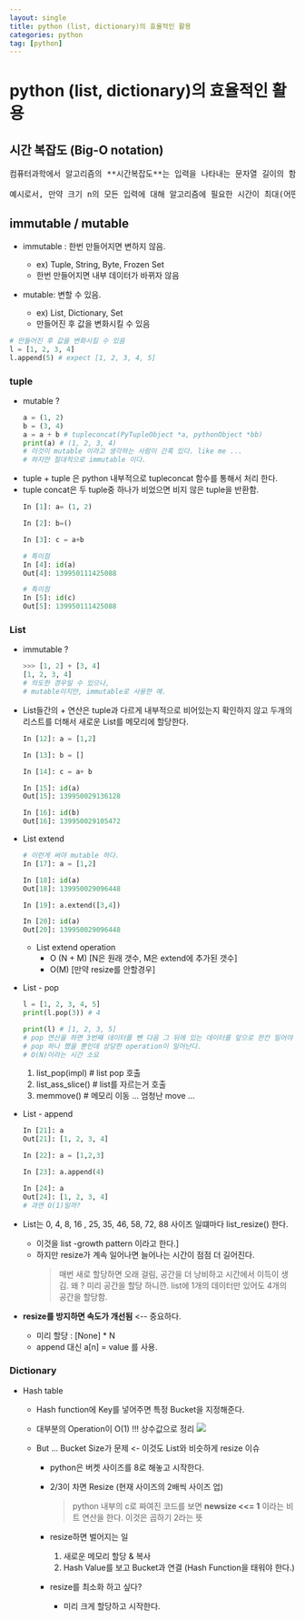 ```yaml
---
layout: single
title: python (list, dictionary)의 효율적인 활용
categories: python
tag: [python]
---
```


# python (list, dictionary)의 효율적인 활용

## 시간 복잡도 (Big-O notation)
<pre>
컴퓨터과학에서 알고리즘의 **시간복잡도**는 입력을 나타내는 문자열 길이의 함수로서 작동하는 알고리즘을 취해 시간을 정량화 하는 것이다. 알고리즘의 시간복잡도는 주로 빅-오 표기법을 사용하여 나타내며, 이 빅-오 표기법은 계수와 낮은 차수의 항을 제외시키는 방법이다. 이런 방식으로 표현할 때, (예를 들면, 입력크기를 무한대로 입력하여) 시간복잡도를 점근적으로 묘사한다고 말한다.

예시로서, 만약 크기 n의 모든 입력에 대해 알고리즘에 필요한 시간이 최대(어떤 n zero 보다 크지 않은 모든 n에 대하여) 5n세제곱 + 3n의 식을 가진다면, 이 알고리즘의 점근적 시간 복잡도는 O(n세제곱)이라고 할 수 있다.
</pre>

## immutable / mutable

* immutable : 한번 만들어지면 변하지 않음.
  * ex) Tuple, String, Byte, Frozen Set
  * 한번 만들어지면 내부 데이터가 바뀌자 않음

* mutable: 변할 수 있음.
  * ex) List, Dictionary, Set
  * 만들어진 후 값을 변화시킬 수 있음
```python
# 만들어진 후 값을 변화시킬 수 있음
l = [1, 2, 3, 4]
l.append(5) # expect [1, 2, 3, 4, 5]
```
### tuple
* mutable ?
  ```python
  a = (1, 2)
  b = (3, 4)
  a = a + b # tupleconcat(PyTupleObject *a, pythonObject *bb)
  print(a) # (1, 2, 3, 4)
  # 이것이 mutable 이라고 생각하는 사람이 간혹 있다. like me ...
  # 하지만 절대적으로 immutable 이다.
  ```
* tuple + tuple 은 python 내부적으로 tupleconcat 함수를 통해서 처리 한다.
* tuple concat은 두 tuple중 하나가 비었으면 비지 않은 tuple을 반환함.
    ```python
    In [1]: a= (1, 2)

    In [2]: b=()

    In [3]: c = a+b

    # 특이점
    In [4]: id(a)
    Out[4]: 139950111425088

    # 특이점
    In [5]: id(c)
    Out[5]: 139950111425088
    ```
### List
* immutable ?
    ```python
    >>> [1, 2] + [3, 4]
    [1, 2, 3, 4]
    # 의도한 경우일 수 있으나,
    # mutable이지만, immutable로 사용한 예.
    ```
* List들간의 + 연산은 tuple과 다르게 내부적으로 비어있는지 확인하지 않고 두개의 리스트를 더해서 새로운 List를 메모리에 할당한다.
    ```python
    In [12]: a = [1,2]

    In [13]: b = []

    In [14]: c = a+ b

    In [15]: id(a)
    Out[15]: 139950029136128

    In [16]: id(b)
    Out[16]: 139950029105472
    ```
* List extend
    ```python
    # 이런게 써야 mutable 하다.
    In [17]: a = [1,2]

    In [18]: id(a)
    Out[18]: 139950029096448

    In [19]: a.extend([3,4])

    In [20]: id(a)
    Out[20]: 139950029096448
    ```
    * List extend operation
      * O (N + M) [N은 원래 갯수, M은 extend에 추가된 갯수]
      * O(M) [만약 resize를 안할경우]
* List - pop
    ```python
    l = [1, 2, 3, 4, 5]
    print(l.pop(3)) # 4
    
    print(l) # [1, 2, 3, 5]
    # pop 연산을 하면 3번째 데이터를 뺀 다음 그 뒤에 있는 데이터를 앞으로 한칸 밀어야 한다.
    # pop 하나 했을 뿐인데 상당한 operation이 일어난다.
    # O(N)이라는 시간 소요

    ```
    1. list_pop(impl) # list pop 호출
    2. list_ass_slice() # list를 자르는거 호출
    3. memmove() # 메모리 이동 ... 엄청난 move ...

* List - append
    ```python
    In [21]: a
    Out[21]: [1, 2, 3, 4]

    In [22]: a = [1,2,3]

    In [23]: a.append(4)

    In [24]: a
    Out[24]: [1, 2, 3, 4]
    # 과연 O(1)일까?
    ```
* List는 0, 4, 8, 16 , 25, 35, 46, 58, 72, 88 사이즈 일떄마다 list_resize() 한다.
  * 이것을 list -growth pattern 이라고 한다.]
  * 하지만 resize가 계속 일어나면 늘어나는 시간이 점점 더 길어진다.
    > 매번 새로 할당하면 오래 걸림, 공간을 더 낭비하고 시간에서 이득이 생김.
    > 왜 ? 미리 공간을 할당 하니깐.
    > list에 1개의 데이터만 있어도 4개의 공간을 할당함.
* **resize를 방지하면 속도가 개선됨** <-- 중요하다.
    * 미리 할당 : [None] * N
    * append 대신 a[n] = value 를 사용.

### Dictionary
* Hash table
  * Hash function에 Key를 넣어주면 특정 Bucket을 지정해준다.
  * 대부분의 Operation이 O(1) !!! 상수값으로 정리
![](https://www.vladimircicovic.com/content/images/20200502181417-hash_function.jpg)

  * But ... Bucket Size가 문제 <- 이것도 List와 비슷하게 resize 이슈
    * python은 버켓 사이즈를 8로 해놓고 시작한다.
    * 2/3이 차면 Resize (현재 사이즈의 2배씩 사이즈 업)
        >python 내부의 c로 짜여진 코드를 보면  **newsize <<= 1** 이라는 비트 연산을 한다. 이것은 곱하기 2라는 뜻

    * resize하면 벌어지는 일
        1. 새로운 메모리 할당 & 복사
        2. Hash Value를 보고 Bucket과 연결 (Hash Function을 태워야 한다.)
    
    * resize를 최소화 하고 싶다?
      * 미리 크게 할당하고 시작한다.